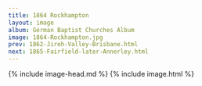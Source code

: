 ```yaml
---
title: 1864 Rockhampton
layout: image
album: German Baptist Churches Album
image: 1864-Rockhampton.jpg
prev: 1862-Jireh-Valley-Brisbane.html
next: 1865-Fairfield-later-Annerley.html
---
```

{% include image-head.md %}
{% include image.html %}